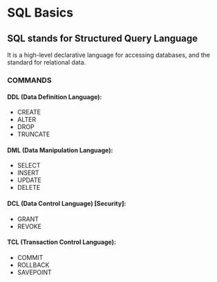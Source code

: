 # SQL Basics

## SQL stands for Structured Query Language

It is a high-level declarative language for accessing databases, and the standard for relational data.

### COMMANDS

#### DDL (Data Definition Language):
- CREATE
- ALTER
- DROP
- TRUNCATE

#### DML (Data Manipulation Language):
- SELECT
- INSERT
- UPDATE
- DELETE

#### DCL (Data Control Language) [Security]:
- GRANT
- REVOKE

#### TCL (Transaction Control Language):
- COMMIT
- ROLLBACK
- SAVEPOINT